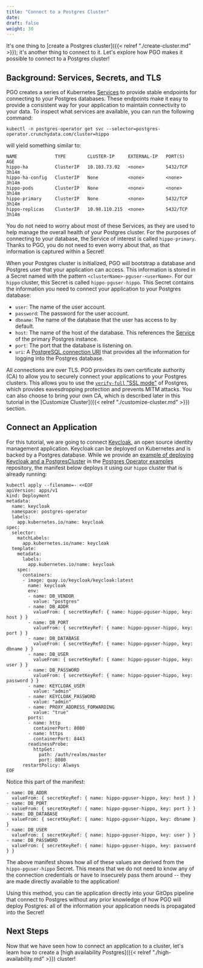 ```yaml
---
title: "Connect to a Postgres Cluster"
date:
draft: false
weight: 30
---
```


It's one thing to [create a Postgres cluster]({{< relref "./create-cluster.md" >}}); it's another thing to connect to it. Let's explore how PGO makes it possible to connect to a Postgres cluster!

## Background: Services, Secrets, and TLS

PGO creates a series of Kubernetes [Services](https://kubernetes.io/docs/concepts/services-networking/service/) to provide stable endpoints for connecting to your Postgres databases. These endpoints make it easy to provide a consistent way for your application to maintain connectivity to your data. To inspect what services are available, you can run the following command:

```
kubectl -n postgres-operator get svc --selector=postgres-operator.crunchydata.com/cluster=hippo
```

will yield something similar to:

```
NAME              TYPE        CLUSTER-IP     EXTERNAL-IP   PORT(S)    AGE
hippo-ha          ClusterIP   10.103.73.92   <none>        5432/TCP   3h14m
hippo-ha-config   ClusterIP   None           <none>        <none>     3h14m
hippo-pods        ClusterIP   None           <none>        <none>     3h14m
hippo-primary     ClusterIP   None           <none>        5432/TCP   3h14m
hippo-replicas    ClusterIP   10.98.110.215  <none>        5432/TCP   3h14m
```

You do not need to worry about most of these Services, as they are used to help manage the overall health of your Postgres cluster. For the purposes of connecting to your database, the Service of interest is called `hippo-primary`. Thanks to PGO, you do not need to even worry about that, as that information is captured within a Secret!

When your Postgres cluster is initialized, PGO will bootstrap a database and Postgres user that your application can access. This information is stored in a Secret named with the pattern `<clusterName>-pguser-<userName>`. For our `hippo` cluster, this Secret is called `hippo-pguser-hippo`. This Secret contains the information you need to connect your application to your Postgres database:

- `user`: The name of the user account.
- `password`: The password for the user account.
- `dbname`: The name of the database that the user has access to by default.
- `host`: The name of the host of the database. This references the [Service](https://kubernetes.io/docs/concepts/services-networking/service/) of the primary Postgres instance.
- `port`: The port that the database is listening on.
- `uri`: A [PostgreSQL connection URI](https://www.postgresql.org/docs/current/libpq-connect.html#LIBPQ-CONNSTRING) that provides all the information for logging into the Postgres database.

All connections are over TLS. PGO provides its own certificate authority (CA) to allow you to securely connect your applications to your Postgres clusters. This allows you to use the [`verify-full` "SSL mode"](https://www.postgresql.org/docs/current/libpq-ssl.html#LIBPQ-SSL-SSLMODE-STATEMENTS) of Postgres, which provides eavesdropping protection and prevents MITM attacks. You can also choose to bring your own CA, which is described later in this tutorial in the [Customize Cluster]({{< relref "./customize-cluster.md" >}}) section.

## Connect an Application

For this tutorial, we are going to connect [Keycloak](https://www.keycloak.org/), an open source
identity management application. Keycloak can be deployed on Kubernetes and is backed by a Postgres
database. While we provide an [example of deploying Keycloak and a PostgresCluster](https://github.com/CrunchyData/postgres-operator-examples/tree/main/kustomize/keycloak)
in the [Postgres Operator examples](https://github.com/CrunchyData/postgres-operator-examples)
repository, the manifest below deploys it using our `hippo` cluster that is already running:

```
kubectl apply --filename=- <<EOF
apiVersion: apps/v1
kind: Deployment
metadata:
  name: keycloak
  namespace: postgres-operator
  labels:
    app.kubernetes.io/name: keycloak
spec:
  selector:
    matchLabels:
      app.kubernetes.io/name: keycloak
  template:
    metadata:
      labels:
        app.kubernetes.io/name: keycloak
    spec:
      containers:
      - image: quay.io/keycloak/keycloak:latest
        name: keycloak
        env:
        - name: DB_VENDOR
          value: "postgres"
        - name: DB_ADDR
          valueFrom: { secretKeyRef: { name: hippo-pguser-hippo, key: host } }
        - name: DB_PORT
          valueFrom: { secretKeyRef: { name: hippo-pguser-hippo, key: port } }
        - name: DB_DATABASE
          valueFrom: { secretKeyRef: { name: hippo-pguser-hippo, key: dbname } }
        - name: DB_USER
          valueFrom: { secretKeyRef: { name: hippo-pguser-hippo, key: user } }
        - name: DB_PASSWORD
          valueFrom: { secretKeyRef: { name: hippo-pguser-hippo, key: password } }
        - name: KEYCLOAK_USER
          value: "admin"
        - name: KEYCLOAK_PASSWORD
          value: "admin"
        - name: PROXY_ADDRESS_FORWARDING
          value: "true"
        ports:
        - name: http
          containerPort: 8080
        - name: https
          containerPort: 8443
        readinessProbe:
          httpGet:
            path: /auth/realms/master
            port: 8080
      restartPolicy: Always
EOF
```

Notice this part of the manifest:

```
- name: DB_ADDR
  valueFrom: { secretKeyRef: { name: hippo-pguser-hippo, key: host } }
- name: DB_PORT
  valueFrom: { secretKeyRef: { name: hippo-pguser-hippo, key: port } }
- name: DB_DATABASE
  valueFrom: { secretKeyRef: { name: hippo-pguser-hippo, key: dbname } }
- name: DB_USER
  valueFrom: { secretKeyRef: { name: hippo-pguser-hippo, key: user } }
- name: DB_PASSWORD
  valueFrom: { secretKeyRef: { name: hippo-pguser-hippo, key: password } }
```

The above manifest shows how all of these values are derived from the `hippo-pguser-hippo` Secret. This means that we do not need to know any of the connection credentials or have to insecurely pass them around -- they are made directly available to the application!

Using this method, you can tie application directly into your GitOps pipeline that connect to Postgres without any prior knowledge of how PGO will deploy Postgres: all of the information your application needs is propagated into the Secret!

## Next Steps

Now that we have seen how to connect an application to a cluster, let's learn how to create a [high availability Postgres]({{< relref "./high-availability.md" >}}) cluster!
